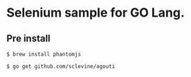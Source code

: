 # Selenium sample for GO Lang.

## Pre install
```
$ brew install phantomjs
```
```
$ go get github.com/sclevine/agouti
```